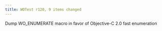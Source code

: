 ```yaml
---
title: WOTest r120, 9 items changed
---
```


Dump WO\_ENUMERATE macro in favor of Objective-C 2.0 fast enumeration
